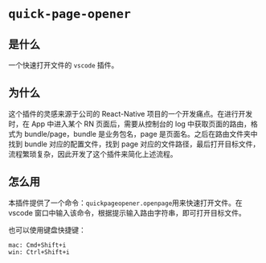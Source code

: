 # `quick-page-opener`

## 是什么

一个快速打开文件的 `vscode` 插件。

## 为什么

这个插件的灵感来源于公司的 React-Native 项目的一个开发痛点。在进行开发时，在 App 中进入某个 RN 页面后，需要从控制台的 log 中获取页面的路由，格式为 bundle/page，bundle 是业务包名，page 是页面名。之后在路由文件夹中找到 bundle 对应的配置文件，找到 page 对应的文件路径，最后打开目标文件，流程繁琐复杂，因此开发了这个插件来简化上述流程。

## 怎么用

本插件提供了一个命令：`quickpageopener.openpage`用来快速打开文件。在 vscode 窗口中输入该命令，根据提示输入路由字符串，即可打开目标文件。

也可以使用键盘快捷键：

    mac: Cmd+Shift+i
    win: Ctrl+Shift+i
